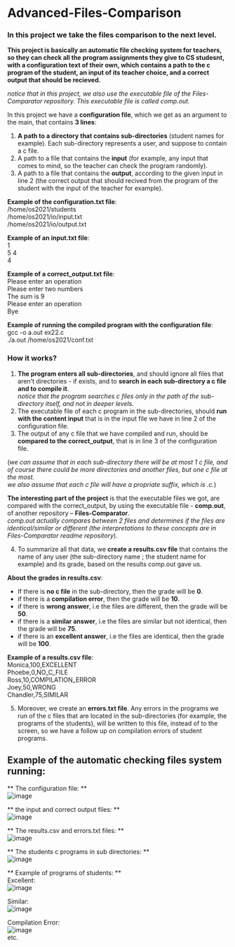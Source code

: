 # Advanced-Files-Comparison
### In this project we take the files comparison to the next level.  
**This project is basically an automatic file checking system for teachers, so they can check all the program assignments they give to CS studesnt, with a configuration text of their own, which contains a path to the c program of the student, an input of its teacher choice, and a correct output that should be recieved.**    
   
*notice that in this project, we also use the executable file of the Files-Comparator repository. This executable file is called comp.out.*  
  
In this project we have a **configuration file**, which we get as an argument to the main, that contains **3 lines**:
1. **A path to a directory that contains sub-directories** (student names for example). Each sub-directory represents a user, and suppose to contain a c file.  
2. A path to a file that contains the **input** (for example, any input that comes to mind, so the teacher can check the program randomly).  
3. A path to a file that contains the **output**, according to the given input in line 2 (the correct output that should recived from the program of the student with the input of the teacher for example).  
  
**Example of the configuration.txt file**:  
/home/os2021/students  
/home/os2021/io/input.txt  
/home/os2021/io/output.txt  

**Example of an input.txt file**:  
1  
5 4  
4  
  
**Example of a correct_output.txt file**:  
Please enter an operation  
Please enter two numbers  
The sum is 9  
Please enter an operation  
Bye  

**Example of running the compiled program with the configuration file**:  
 gcc -o a.out ex22.c  
 ./a.out /home/os2021/conf.txt  
  
### How it works?  
    
1. **The program enters all sub-directories**, and should ignore all files that aren’t directories - if exists,  and to **search in each sub-directory a c file and to compile it**.  
*notice that the program searches c files only in the path of the sub-directory itself, and not in deeper levels.*
2. The executable file of each c program in the sub-directories, should **run with the content input** that is in the input file we have in line 2 of the configuration file.  
3. The output of any c file that we have compiled and run, should be **compared to the correct_output**, that is in line 3 of the configuration file.  
  
(*we can assume that in each sub-directory there will be at most 1 c file, and of course there could be more directories and another files, but one c file at the most.  
we also assume that each c file will have a propriate suffix, which is .c.*)     
  
**The interesting part of the project** is that the executable files we got, are compared with the correct_output, by using the executable file - **comp.out**, of another repository – **Files-Comparator**.  
*comp.out actually compares between 2 files and determines if the files are identical/similar or different (the interpretations to these concepts are in Files-Comparator readme repository*).  
  
4. To summarize all that data, we **create a results.csv file** that contains the name of any user (the sub-directory name ; the student name for example) and its grade, based on the results comp.out gave us.  
    
**About the grades in results.csv**:  
+ If there is **no c file** in the sub-directory, then the grade will be **0**.  
+ if there is a **compilation error**, then the grade will be **10**.  
+ if there is **wrong answer**, i.e the files are different, then the grade will be **50**.  
+ if there is a **similar answer**, i.e the files are similar but not identical, then the grade will be **75**.  
+ if there is an **excellent answer**, i.e the files are identical, then the grade will be **100**.
    
**Example of a results.csv file**:  
Monica,100,EXCELLENT  
Phoebe,0,NO_C_FILE  
Ross,10,COMPILATION_ERROR  
Joey,50,WRONG  
Chandler,75,SIMILAR  
  
5. Moreover, we create an **errors.txt file**. Any errors in the programs we run of the c files that are located in the sub-directories (for example, the programs of the students), will be written to this file, instead of to the screen, so we have a follow up on compilation errors of student programs.  
  
## Example of the automatic checking files system running:  
** The configuration file: **  
![image](https://user-images.githubusercontent.com/83518959/193104901-0de3e2db-9791-443d-855e-5159ed7ee6b9.png)  
  
** the input and correct output files: **  
![image](https://user-images.githubusercontent.com/83518959/193104721-c676b58d-98d9-4114-9a64-2a3f05ec6d6e.png)  
  
** The results.csv and errors.txt files: **  
![image](https://user-images.githubusercontent.com/83518959/193103565-85649ff3-4b8f-4942-918c-69809ec75fad.png)  
  
** The students c programs in sub directories: **  
![image](https://user-images.githubusercontent.com/83518959/193103770-94bb29ab-cf44-41d2-a8ba-b02ff2fbbf63.png)  
  
** Example of programs of students: **  
Excellent:  
![image](https://user-images.githubusercontent.com/83518959/193105305-6dc5ecd8-bef7-4c76-9bac-34a783425780.png)  

Similar:  
![image](https://user-images.githubusercontent.com/83518959/193105470-24dd9d9b-99cf-4a92-a76f-c11ac8781e21.png)  

Compilation Error:  
![image](https://user-images.githubusercontent.com/83518959/193105577-1e45288c-830b-4d13-96c1-a22edad15a11.png)  
etc.  








